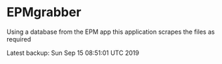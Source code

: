 # EPMgrabber
Using a database from the EPM app this application scrapes the files as required


Latest backup: Sun Sep 15 08:51:01 UTC 2019
